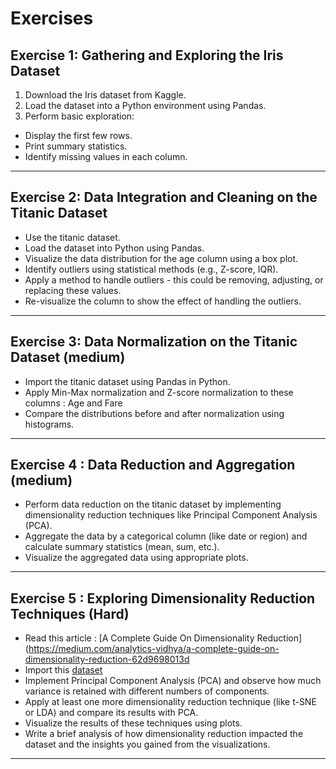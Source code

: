 # Exercises

## Exercise 1: Gathering and Exploring the Iris Dataset

1. Download the Iris dataset from Kaggle.
2. Load the dataset into a Python environment using Pandas.
3. Perform basic exploration:
  - Display the first few rows.
  - Print summary statistics.
  - Identify missing values in each column.

---

## Exercise 2: Data Integration and Cleaning on the Titanic Dataset 

- Use the titanic dataset.
- Load the dataset into Python using Pandas.
- Visualize the data distribution for the age column using a box plot.
- Identify outliers using statistical methods (e.g., Z-score, IQR).
- Apply a method to handle outliers - this could be removing, adjusting, or replacing these values.
- Re-visualize the column to show the effect of handling the outliers.

---

## Exercise 3: Data Normalization on the Titanic Dataset (medium)

- Import the titanic dataset using Pandas in Python.
- Apply Min-Max normalization and Z-score normalization to these columns : Age and Fare
- Compare the distributions before and after normalization using histograms.

---

## Exercise 4 : Data Reduction and Aggregation (medium)

- Perform data reduction on the titanic dataset by implementing dimensionality reduction techniques like Principal Component Analysis (PCA).
- Aggregate the data by a categorical column (like date or region) and calculate summary statistics (mean, sum, etc.).
- Visualize the aggregated data using appropriate plots.

---

## Exercise 5 : Exploring Dimensionality Reduction Techniques (Hard)

- Read this article : [A Complete Guide On Dimensionality Reduction](https://medium.com/analytics-vidhya/a-complete-guide-on-dimensionality-reduction-62d9698013d
- Import this [dataset](https://www.kaggle.com/datasets/datascientistanna/customers-dataset)
- Implement Principal Component Analysis (PCA) and observe how much variance is retained with different numbers of components.
- Apply at least one more dimensionality reduction technique (like t-SNE or LDA) and compare its results with PCA.
- Visualize the results of these techniques using plots.
- Write a brief analysis of how dimensionality reduction impacted the dataset and the insights you gained from the visualizations.

---
